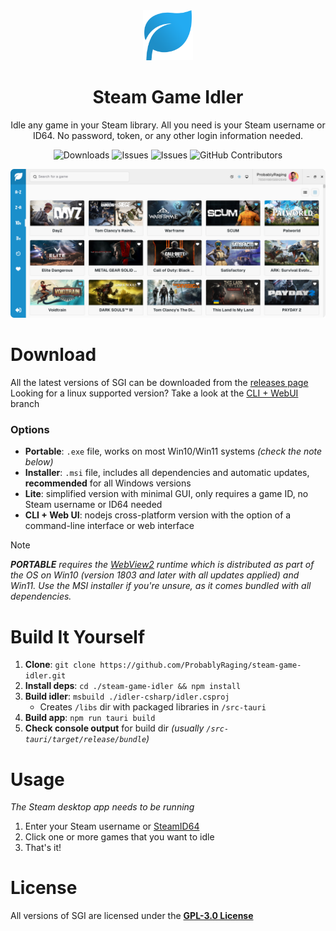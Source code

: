 <div align="center">
  <img src="./assets/logo.png" width='80' alt='Click for larger image' />
  <h1 align="center">Steam Game Idler</h1>
  <p align="center">Idle any game in your Steam library. All you need is your Steam username or ID64. No password, token, or any other login information needed.</p>
<p align="center">
  <img src="https://img.shields.io/github/downloads/probablyraging/steam-game-idler/total?style=for-the-badge&logo=github&color=137eb5" alt="Downloads" />
  <img src="https://img.shields.io/github/issues/probablyraging/steam-game-idler?style=for-the-badge&logo=github&color=137eb5" alt="Issues" />
  <img src="https://img.shields.io/github/issues-pr/probablyraging/steam-game-idler?style=for-the-badge&logo=github&color=137eb5" alt="Issues" />
  <img src="https://img.shields.io/github/contributors/probablyraging/steam-game-idler?style=for-the-badge&logo=github&color=137eb5" alt="GitHub Contributors" />
</p>
</div>
<div align="center" style="margin-top: 10px;">
  <img src="./assets/example.png" width='700' alt='Click for larger image' />
</div>

# Download
All the latest versions of SGI can be downloaded from the [releases page](https://github.com/ProbablyRaging/steam-game-idler/releases)<br/>
Looking for a linux supported version? Take a look at the [CLI + WebUI](https://github.com/ProbablyRaging/steam-game-idler/tree/cli-webui) branch

### Options
* **Portable**: `.exe` file, works on most Win10/Win11 systems *(check the note below)*
* **Installer**: `.msi` file, includes all dependencies and automatic updates, **recommended** for all Windows versions
* **Lite**: simplified version with minimal GUI, only requires a game ID, no Steam username or ID64 needed
* **CLI + Web UI**: nodejs cross-platform version with the option of a command-line interface or web interface

> [!Note]
> ***PORTABLE** requires the [WebView2](https://developer.microsoft.com/en-us/microsoft-edge/webview2/?form=MA13LH#download-section) runtime which is distributed as part of the OS on Win10 (version 1803 and later with all updates applied) and Win11. Use the MSI installer if you're unsure, as it comes bundled with all dependencies.*

# Build It Yourself
1. **Clone**: `git clone https://github.com/ProbablyRaging/steam-game-idler.git`
2. **Install deps**: `cd ./steam-game-idler && npm install`
3. **Build idler**: `msbuild ./idler-csharp/idler.csproj`
	* Creates `/libs` dir with packaged libraries in `/src-tauri`
4. **Build app**: `npm run tauri build`
5. **Check console output** for build dir *(usually `/src-tauri/target/release/bundle`)*

# Usage
*The Steam desktop app needs to be running*
1. Enter your Steam username or [SteamID64](https://steamid.io/)
2. Click one or more games that you want to idle
3. That's it!

# License
All versions of SGI are licensed under the **[GPL-3.0 License](./LICENSE)**